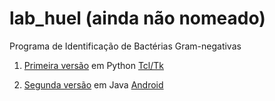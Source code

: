 # lab_huel (ainda não nomeado)
Programa de Identificação de Bactérias Gram-negativas 

1. [Primeira versão](https://github.com/akirademenech/lab_huel/blob/main/python/) em Python [Tcl/Tk](https://github.com/Akirademenech/lab_huel/blob/main/python/lab.py)  

2. [Segunda versão](https://github.com/akiraDemenech/lab_huel/tree/main/java/) em Java [Android](https://github.com/akiraDemenech/lab_huel/tree/main/java/br/uel/hu/android)